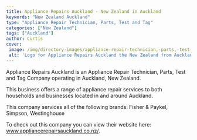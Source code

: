 ```yaml
---
title: Appliance Repairs Auckland - New Zealand in Auckland
keywords: "New Zealand Auckland"
type: "Appliance Repair Technician, Parts, Test and Tag"
categories: ["New Zealand"]
tags: ["Auckland"]
author: Curtis
cover: 
 image: /img/directory-images/appliance-repair-technician,-parts,-test-and-tag/appliance-repairs-auckland.webp
 alt: 'Logo for Appliance Repairs Auckland the New Zealand from Auckland'
---
```


Appliance Repairs Auckland is an Appliance Repair Technician, Parts, Test and Tag Company operating in Auckland, New Zealand.

This business offers a range of appliance repair services to both households and businesses located in and around Auckland.

This company services all of the following brands: Fisher & Paykel, Simpson, Westinghouse

To check out this company you can view their website here: www.appliancerepairsauckland.co.nz/.
